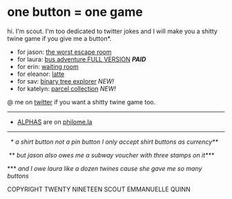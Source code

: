 # one button = one game

hi. I'm scout. I'm too dedicated to twitter jokes and I will make you a shitty twine game if you give me a button\*.

* for jason: [the worst escape room](worst-escape-room.html)
* for laura: [bus adventure FULL VERSION](bus-adventure.html) _**PAID**_
* for erin: [waiting room](waiting-room.html)
* for eleanor: [latte](latte.html)
* for sav: [binary tree explorer](binary-tree-explorer.html) _NEW!_
* for katelyn: [parcel collection](parcel-collection.html) _NEW!_

@ me on [twitter](https://twitter.com/calculush) if you want a shitty twine game too.

---

* [ALPHAS](http://philome.la/calculush) are on [philome.la](http://philome.la)

---

&nbsp;&nbsp;\* _a shirt button not a pin button I only accept shirt buttons as currency\*\*_

&nbsp;\*\* _but jason also owes me a subway voucher with three stamps on it\*\*\*_

\*\*\* _and I owe laura like a dozen twines cause she gave me so many buttons_

COPYRIGHT TWENTY NINETEEN SCOUT EMMANUELLE QUINN
